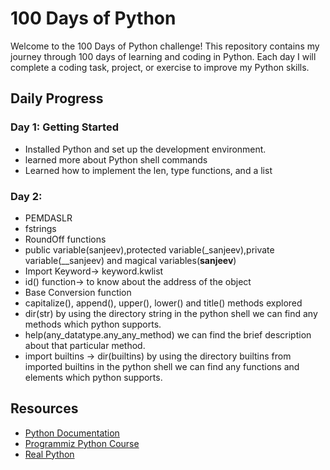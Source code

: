 # 100 Days of Python

Welcome to the 100 Days of Python challenge! This repository contains my journey through 100 days of learning and coding in Python. Each day I will complete a coding task, project, or exercise to improve my Python skills.

## Daily Progress

### Day 1: Getting Started
- Installed Python and set up the development environment.
- learned more about Python shell commands
- Learned how to implement the len, type functions, and a list

### Day 2:
- PEMDASLR
- fstrings
- RoundOff functions
- public variable(sanjeev),protected variable(_sanjeev),private variable(__sanjeev) and magical variables(__sanjeev__)
- Import Keyword-> keyword.kwlist
- id() function-> to know about the address of the object
- Base Conversion function
- capitalize(), append(), upper(), lower() and title() methods explored
- dir(str) by using the directory string in the python shell we can find any methods which python supports. 
- help(any_datatype.any_any_method) we can find the brief description about that particular method.
- import builtins -> dir(builtins) by using the directory builtins from imported builtins in the python shell we can find any functions and elements which python supports.

## Resources

- [Python Documentation](https://docs.python.org/3/)
- [Programmiz Python Course](https://www.programiz.com/python-programming)
- [Real Python](https://realpython.com/)

